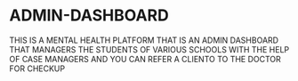 # ADMIN-DASHBOARD
THIS IS A MENTAL HEALTH PLATFORM THAT IS AN ADMIN DASHBOARD THAT MANAGERS THE STUDENTS OF VARIOUS SCHOOLS WITH THE HELP OF CASE MANAGERS AND YOU CAN REFER A CLIENTO TO THE DOCTOR FOR CHECKUP 
